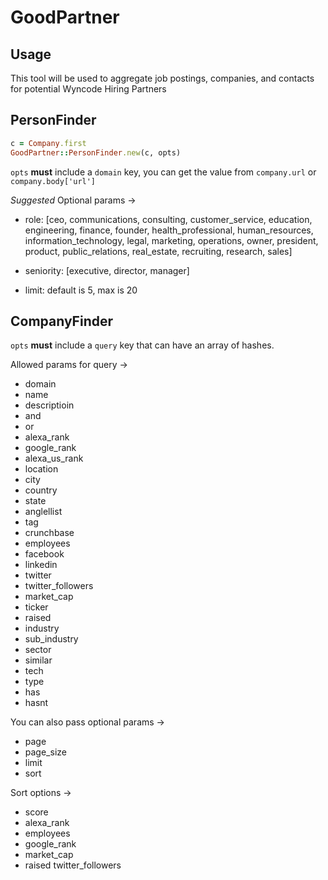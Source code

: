 # GoodPartner

## Usage

This tool will be used to aggregate job postings,
companies, and contacts for potential Wyncode Hiring Partners

## PersonFinder

```ruby
c = Company.first
GoodPartner::PersonFinder.new(c, opts)
```

`opts` **must** include a `domain` key, you can get the value from `company.url` or `company.body['url']`

_Suggested_ Optional params ->
 - role:      [ceo, communications, consulting, customer_service, education, engineering, finance, founder,
               health_professional, human_resources, information_technology, legal, marketing, operations,
               owner, president, product, public_relations, real_estate, recruiting, research, sales]

 - seniority: [executive, director, manager]
 
 - limit: default is 5, max is 20

## CompanyFinder

`opts` **must** include a `query` key
that can have an array of hashes.

Allowed params for query ->

 - domain
 - name
 - descriptioin
 - and
 - or
 - alexa_rank
 - google_rank
 - alexa_us_rank
 - location
 - city
 - country
 - state
 - anglellist
 - tag
 - crunchbase
 - employees
 - facebook
 - linkedin
 - twitter
 - twitter_followers
 - market_cap
 - ticker
 - raised
 - industry
 - sub_industry
 - sector
 - similar
 - tech
 - type
 - has
 - hasnt

You can also pass optional params ->
 - page
 - page_size
 - limit
 - sort

Sort options ->
 - score
 - alexa_rank
 - employees
 - google_rank
 - market_cap
 - raised twitter_followers
